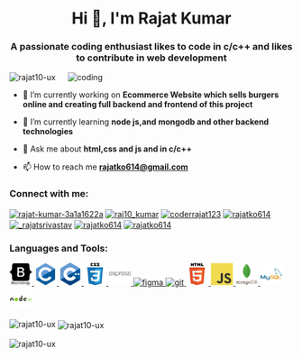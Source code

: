 <h1 align="center">Hi 👋, I'm Rajat Kumar</h1>
<h3 align="center">A passionate coding enthusiast likes to code in c/c++ and likes to contribute in web development</h3>
<img align="right" alt="coding" width="400" src="https://user-images.githubusercontent.com/55389276/140866485-8fb1c876-9a8f-4d6a-98dc-08c4981eaf70.gif">
<p align="left"> <img src="https://komarev.com/ghpvc/?username=rajat10-ux&label=Profile%20views&color=0e75b6&style=flat" alt="rajat10-ux" /> </p>

- 🔭 I’m currently working on **Ecommerce Website which sells burgers online and creating full backend and frontend of this project**

- 🌱 I’m currently learning **node js,and mongodb and other backend technologies**

- 💬 Ask me about **html,css and js and in c/c++**

- 📫 How to reach me **rajatko614@gmail.com**

<h3 align="left">Connect with me:</h3>
<p align="left">
<a href="https://linkedin.com/in/rajat-kumar-3a1a1622a" target="blank"><img align="center" src="https://raw.githubusercontent.com/rahuldkjain/github-profile-readme-generator/master/src/images/icons/Social/linked-in-alt.svg" alt="rajat-kumar-3a1a1622a" height="30" width="40" /></a>
<a href="https://instagram.com/raj10_kumar" target="blank"><img align="center" src="https://raw.githubusercontent.com/rahuldkjain/github-profile-readme-generator/master/src/images/icons/Social/instagram.svg" alt="raj10_kumar" height="30" width="40" /></a>
<a href="https://www.codechef.com/users/coderrajat123" target="blank"><img align="center" src="https://cdn.jsdelivr.net/npm/simple-icons@3.1.0/icons/codechef.svg" alt="coderrajat123" height="30" width="40" /></a>
<a href="https://www.hackerrank.com/rajatko614" target="blank"><img align="center" src="https://raw.githubusercontent.com/rahuldkjain/github-profile-readme-generator/master/src/images/icons/Social/hackerrank.svg" alt="rajatko614" height="30" width="40" /></a>
<a href="https://codeforces.com/profile/_rajatsrivastav" target="blank"><img align="center" src="https://raw.githubusercontent.com/rahuldkjain/github-profile-readme-generator/master/src/images/icons/Social/codeforces.svg" alt="_rajatsrivastav" height="30" width="40" /></a>
<a href="https://www.leetcode.com/rajatko614" target="blank"><img align="center" src="https://raw.githubusercontent.com/rahuldkjain/github-profile-readme-generator/master/src/images/icons/Social/leet-code.svg" alt="rajatko614" height="30" width="40" /></a>
<a href="https://auth.geeksforgeeks.org/user/rajatko614" target="blank"><img align="center" src="https://raw.githubusercontent.com/rahuldkjain/github-profile-readme-generator/master/src/images/icons/Social/geeks-for-geeks.svg" alt="rajatko614" height="30" width="40" /></a>
</p>

<h3 align="left">Languages and Tools:</h3>
<p align="left"> <a href="https://getbootstrap.com" target="_blank" rel="noreferrer"> <img src="https://raw.githubusercontent.com/devicons/devicon/master/icons/bootstrap/bootstrap-plain-wordmark.svg" alt="bootstrap" width="40" height="40"/> </a> <a href="https://www.cprogramming.com/" target="_blank" rel="noreferrer"> <img src="https://raw.githubusercontent.com/devicons/devicon/master/icons/c/c-original.svg" alt="c" width="40" height="40"/> </a> <a href="https://www.w3schools.com/cpp/" target="_blank" rel="noreferrer"> <img src="https://raw.githubusercontent.com/devicons/devicon/master/icons/cplusplus/cplusplus-original.svg" alt="cplusplus" width="40" height="40"/> </a> <a href="https://www.w3schools.com/css/" target="_blank" rel="noreferrer"> <img src="https://raw.githubusercontent.com/devicons/devicon/master/icons/css3/css3-original-wordmark.svg" alt="css3" width="40" height="40"/> </a> <a href="https://expressjs.com" target="_blank" rel="noreferrer"> <img src="https://raw.githubusercontent.com/devicons/devicon/master/icons/express/express-original-wordmark.svg" alt="express" width="40" height="40"/> </a> <a href="https://www.figma.com/" target="_blank" rel="noreferrer"> <img src="https://www.vectorlogo.zone/logos/figma/figma-icon.svg" alt="figma" width="40" height="40"/> </a> <a href="https://git-scm.com/" target="_blank" rel="noreferrer"> <img src="https://www.vectorlogo.zone/logos/git-scm/git-scm-icon.svg" alt="git" width="40" height="40"/> </a> <a href="https://www.w3.org/html/" target="_blank" rel="noreferrer"> <img src="https://raw.githubusercontent.com/devicons/devicon/master/icons/html5/html5-original-wordmark.svg" alt="html5" width="40" height="40"/> </a> <a href="https://developer.mozilla.org/en-US/docs/Web/JavaScript" target="_blank" rel="noreferrer"> <img src="https://raw.githubusercontent.com/devicons/devicon/master/icons/javascript/javascript-original.svg" alt="javascript" width="40" height="40"/> </a> <a href="https://www.mongodb.com/" target="_blank" rel="noreferrer"> <img src="https://raw.githubusercontent.com/devicons/devicon/master/icons/mongodb/mongodb-original-wordmark.svg" alt="mongodb" width="40" height="40"/> </a> <a href="https://www.mysql.com/" target="_blank" rel="noreferrer"> <img src="https://raw.githubusercontent.com/devicons/devicon/master/icons/mysql/mysql-original-wordmark.svg" alt="mysql" width="40" height="40"/> </a> <a href="https://nodejs.org" target="_blank" rel="noreferrer"> <img src="https://raw.githubusercontent.com/devicons/devicon/master/icons/nodejs/nodejs-original-wordmark.svg" alt="nodejs" width="40" height="40"/> </a> </p>

<p><img align="left" src="https://github-readme-stats.vercel.app/api/top-langs?username=rajat10-ux&show_icons=true&locale=en&layout=compact" alt="rajat10-ux" /></p>

<p>&nbsp;<img align="center" src="https://github-readme-stats.vercel.app/api?username=rajat10-ux&show_icons=true&locale=en" alt="rajat10-ux" /></p>

<p><img align="center" src="https://github-readme-streak-stats.herokuapp.com/?user=rajat10-ux&" alt="rajat10-ux" /></p>
